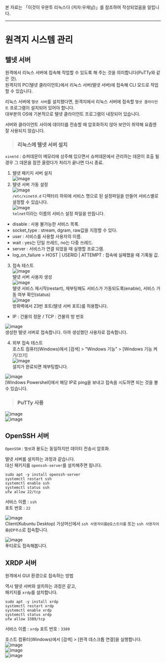 본 자료는 「이것이 우분투 리눅스다 (저자:우재남)」를 참조하여 작성되었음을 알립니다.

---

# 원격지 시스템 관리

## 텔넷 서버

원격에서 리눅스 서버에 접속해 작업할 수 있도록 해 주는 것을 의미합니다(PuTTy와 같은 것).   
원격지의 PC(텔넷 클라이언트)에서 리눅스 서버(텔넷 서버)에 접속해 CLI 모드로 작업할 수 있습니다.   

리눅스 서버에 `텔넷 서버`를 설치했다면, 원격지에서 리눅스 서버에 접속할 `텔넷 클라이언트` 프로그램이 설치되어 있어야 합니다.   
대부분의 OS에 기본적으로 텔넷 클라이언트 프로그램이 내장되어 있습니다.

서버와 클라이언트 사이에 데이터를 전송할 때 암호화하지 않아 보안이 취약해 요즘엔 잘 사용되지 않습니다.

> <h3>리눅스에 텔넷 서버 설치</h3>

`xinetd` : 슈퍼데몬이 메모리에 상주해 있으면서 슈퍼데몬에서 관리하는 데몬이 호출 될 경우 그 데몬을 잠깐 올렸다가 처리가 끝나면 다시 종료.   

1. 텔넷 패키지 서버 설치   
![image](https://user-images.githubusercontent.com/43658658/139798088-aeba2955-6a3a-4ac2-a4f6-cb7c27285d0e.png)   
2. 텔넷 서버 가동 설정   
![image](https://user-images.githubusercontent.com/43658658/139798381-ea87f2b8-e09c-4a0c-841d-917716167a10.png)   
`/etc/xinetd.d` 디렉터리 하위에 서비스 명으로 된 설정파일을 만들어 서비스별로 설정할 수 있습니다.   
![image](https://user-images.githubusercontent.com/43658658/139798691-8f30bd91-c4dd-44bf-8b3a-b1d482ebfb77.png)   
`telnet`이라는 이름의 서비스 설정 파일을 만듭니다.   
* disable : 사용 불가능한 서비스 목록.
* socket_type : stream, dgram, raw값을 지정할 수 있다.
* user : 서비스를 사용할 사용자의 이름.
* wait : yes는 단일 쓰레드, no는 다중 쓰레드.
* server : 서비스가 연결 되었을 때 실행할 프로그램.
* log_on_failure = HOST | USERID | ATTEMPT : 접속에 실패했을 때 기록될 값.

3. 접속 테스트   
![image](https://user-images.githubusercontent.com/43658658/139802428-10a5eec9-9f77-442c-9aff-9338039796c3.png)   
텔넷 서버 사용자 생성   
![image](https://user-images.githubusercontent.com/43658658/139799455-1f4100ef-9d40-4a40-b302-b1d3c1ba8eda.png)   
텔넷 서비스 재시작(restart), 재부팅해도 서비스가 가동되도록(enable), 서비스 가동 여부 확인(status)   
![image](https://user-images.githubusercontent.com/43658658/139799995-ddae5fe8-0afe-4461-829f-adae60132795.png)   
방화벽에서 23번 포트(텔넷 서버 포트)를 허용합니다.   
* IP : 건물의 정문 / TCP : 건물의 방 번호

![image](https://user-images.githubusercontent.com/43658658/139800436-68dbe310-9424-4b03-b6ab-320a18136239.png)   
생성한 텔넷 서버로 접속합니다. 아까 생성했던 사용자로 접속합니다.   

4. 외부 접속 테스트   
호스트 컴퓨터(Windows)에서 [검색] > "Windows 기능" > [Windows 기능 켜기/끄기]   
![image](https://user-images.githubusercontent.com/43658658/139800911-3993a359-89a1-4dd5-8cfa-6537502748dd.png)   
설치가 완료되면 재부팅합니다.   

![image](https://user-images.githubusercontent.com/43658658/139801701-65d84b5c-490a-4dde-9140-e3d00594900e.png)   
[Windows Powershell]에서 해당 IP로 ping을 보내고 접속을 시도하면 되는 것을 볼 수 있습니다.   

> <h3>PuTTy 사용</h3>

![image](https://user-images.githubusercontent.com/43658658/139805061-64a28e9b-09b4-40ce-b7d9-db80f05cdcc8.png)   
![image](https://user-images.githubusercontent.com/43658658/139805170-e904e771-92ed-4723-b5b4-52a0a4df5e2f.png)   

## OpenSSH 서버

`OpenSSH` : `텔넷`과 용도는 동일하지만 데이터 전송시 암호화.

텔넷 서버를 설치하는 과정과 같습니다.   
대신 패키지를 `openssh-server`를 설치해주면 됩니다.

```
sudo apt -y install openssh-server
systemctl restart ssh
systemctl enable ssh
systemctl status ssh
ufw allow 22/tcp
```

서비스 이름 : `ssh`   
포트 번호 : `22`

![image](https://user-images.githubusercontent.com/43658658/139813624-4b2df28f-8473-4de8-9219-8b04a7842c6c.png)   
Client(Kubuntu Desktop) 가상머신에서 `ssh 사용자이름@호스트이름` 또는 `ssh 사용자이름@IP주소`로 접속합니다.   

![image](https://user-images.githubusercontent.com/43658658/139812038-17f40e47-959b-45e6-bc29-9c83054715ca.png)   
푸티로도 접속해봅니다.

## XRDP 서버

원격에서 GUI 환경으로 접속하는 방법

역시 텔넷 서버와 설치하는 과정은 같고,   
패키지를 `xrdp`를 설치합니다.

```
sudo apt -y install xrdp
systemctl restart xrdp
systemctl enable xrdp
systemctl status xrdp
ufw allow 3389/tcp
```

서비스 이름 : `xrdp`
포트 번호 : `3389`

호스트 컴퓨터(Windows)에서 [검색] > [원격 데스크톱 연결]을 실행합니다.   
![image](https://user-images.githubusercontent.com/43658658/139814035-5d7a7ec3-756e-4b2d-b25d-02347ad72e20.png)   
![image](https://user-images.githubusercontent.com/43658658/139814193-756bfc20-f08e-4d77-ab87-e7fbc3e1508f.png)   
![image](https://user-images.githubusercontent.com/43658658/139815767-4263a1be-a6d0-4121-86c3-a1b5f01e526b.png)   



